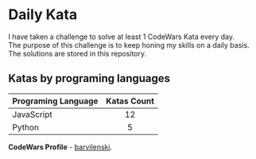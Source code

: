 # Daily Kata

I have taken a challenge to solve at least 1 CodeWars Kata every day.  
The purpose of this challenge is to keep honing my skills on a daily basis.  
The solutions are stored in this repository.

## Katas by programing languages

| Programing Language | Katas Count |
| ------------------- | :---------: |
| JavaScript          |          12 |
| Python              |           5 |


**CodeWars Profile** - [barvilenski](https://www.codewars.com/users/vbarv24).
